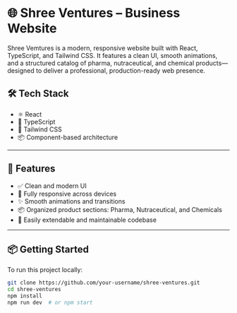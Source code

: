 # 🌐 Shree Ventures – Business Website
Shree Vemtures is a modern, responsive website built with React, TypeScript, and Tailwind CSS. It features a clean UI, smooth animations, and a structured catalog of pharma, nutraceutical, and chemical products—designed to deliver a professional, production-ready web presence.


## 🛠️ Tech Stack

- ⚛️ React  
- 📘 TypeScript  
- 💨 Tailwind CSS  
- 📦 Component-based architecture  

---

## 📁 Features

- ✅ Clean and modern UI  
- 📱 Fully responsive across devices  
- ✨ Smooth animations and transitions  
- 📦 Organized product sections: Pharma, Nutraceutical, and Chemicals  
- 🔧 Easily extendable and maintainable codebase  

---

## 📦 Getting Started

To run this project locally:

```bash
git clone https://github.com/your-username/shree-ventures.git
cd shree-ventures
npm install
npm run dev  # or npm start

